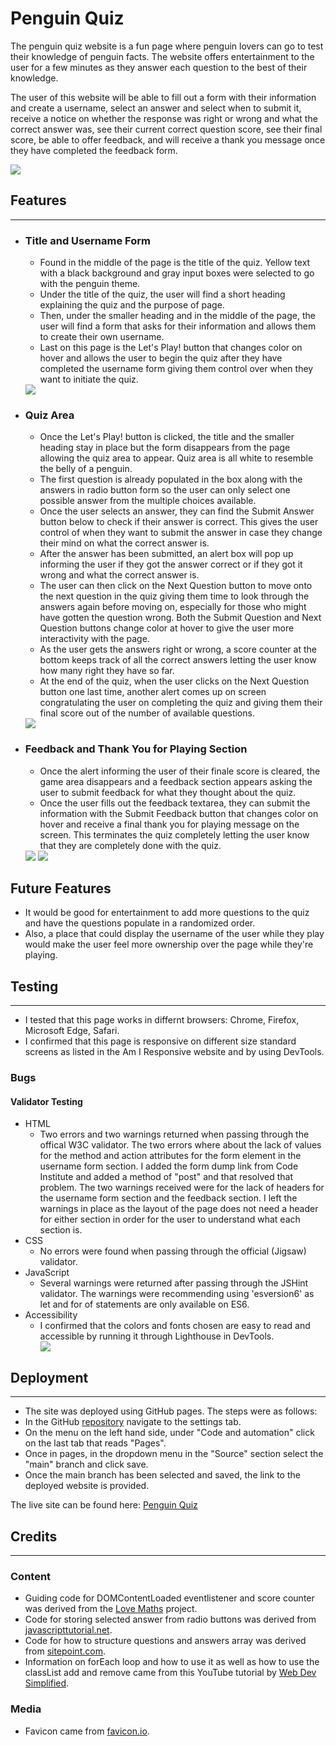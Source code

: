 <h1>Penguin Quiz</h1>

The penguin quiz website is a fun page where penguin lovers can go to test their knowledge of penguin facts. The website offers entertainment to the user for a few minutes as they answer each question to the best of their knowledge.

The user of this website will be able to fill out a form with their information and create a username, select an answer and select when to submit it, receive a notice on whether the response was right or wrong and what the correct answer was, see their current correct question score, see their final score, be able to offer feedback, and will receive a thank you message once they have completed the feedback form.

<img src="./assets/images/amiresponsive_peng.PNG">

<h2>Features</h2>
<hr>

<ul>
    <li>
    <h3>Title and Username Form</h3>
    <ul>
    <li>Found in the middle of the page is the title of the quiz. Yellow text with a black background and gray input boxes were selected to go with the penguin theme.</li>
    <li>Under the title of the quiz, the user will find a short heading explaining the quiz and the purpose of page.</li>
    <li>Then, under the smaller heading and in the middle of the page, the user will find a form that asks for their information and allows them to create their own username.</li>
    <li>Last on this page is the Let's Play! button that changes color on hover and allows the user to begin the quiz after they have completed the username form giving them control over when they want to initiate the quiz.</li>
    </ul>
    <img src="./assets/images/titlepage.PNG">
    <li>
    <h3>Quiz Area</h3>
    <ul>
    <li>Once the Let's Play! button is clicked, the title and the smaller heading stay in place but the form disappears from the page allowing the quiz area to appear. Quiz area is all white to resemble the belly of a penguin.</li>
    <li>The first question is already populated in the box along with the answers in radio button form so the user can only select one possible answer from the multiple choices available.</li>
    <li>Once the user selects an answer, they can find the Submit Answer button below to check if their answer is correct. This gives the user control of when they want to submit the answer in case they change their mind on what the correct answer is.</li>
    <li>After the answer has been submitted, an alert box will pop up informing the user if they got the answer correct or if they got it wrong and what the correct answer is.</li>
    <li>The user can then click on the Next Question button to move onto the next question in the quiz giving them time to look through the answers again before moving on, especially for those who might have gotten the question wrong. Both the Submit Question and Next Question buttons change color at hover to give the user more interactivity with the page.</li>
    <li>As the user gets the answers right or wrong, a score counter at the bottom keeps track of all the correct answers letting the user know how many right they have so far.</li>
    <li> At the end of the quiz, when the user clicks on the Next Question button one last time, another alert comes up on screen congratulating the user on completing the quiz and giving them their final score out of the number of available questions.</li>
    </ul>
    <img src="./assets/images/gameintpage.PNG">
    </li>
    <li>
    <h3>Feedback and Thank You for Playing Section</h3>
    <ul>
    <li>Once the alert informing the user of their finale score is cleared, the game area disappears and a feedback section appears asking the user to submit feedback for what they thought about the quiz.</li>
    <li>Once the user fills out the feedback textarea, they can submit the information with the Submit Feedback button that changes color on hover and receive a final thank you for playing message on the screen. This terminates the quiz completely letting the user know that they are completely done with the quiz.</li>
    </ul>
    <img src="./assets/images/feedbackpage.PNG">
    <img src="./assets/images/thankyoupage.PNG">
    </li>
    </li>
</ul>
<h2>Future Features</h2>
<ul>
<li>It would be good for entertainment to add more questions to the quiz and have the questions populate in a randomized order.</li>
<li>Also, a place that could display the username of the user while they play would make the user feel more ownership over the page while they're playing.</li>
</ul>
<h2>Testing</h2>
<hr>
<ul>
<li>I tested that this page works in differnt browsers: Chrome, Firefox, Microsoft Edge, Safari.</li>
<li>I confirmed that this page is responsive on different size standard screens as listed in the Am I Responsive website and by using DevTools.</li>
</ul>

<h3>Bugs</h3>
<h4>Validator Testing</h4>
<ul>
<li>HTML
    <ul>
    <li>Two errors and two warnings returned when passing through the offical W3C validator. The two errors where about the lack of values for the method and action attributes for the form element in the username form section. I added the form dump link from Code Institute and added a method of "post" and that resolved that problem. The two warnings received were for the lack of headers for the username form section and the feedback section. I left the warnings in place as the layout of the page does not need a header for either section in order for the user to understand what each section is.</li>
    </ul>
</li>
<li>CSS
<ul>
    <li>No errors were found when passing through the official (Jigsaw) validator.</li>
</ul>
</li>
<li>JavaScript
<ul>
    <li>Several warnings were returned after passing through the JSHint validator. The warnings were recommending using 'esversion6' as let and for of statements are only available on ES6.</li>
</ul>
</li>
<li>Accessibility
<ul>
    <li>I confirmed that the colors and fonts chosen are easy to read and accessible by running it through Lighthouse in DevTools.</li>
    <img src="./assets/images/lighthousereport.PNG">
</ul>
</li>
</ul>

<h2>Deployment</h2>
<hr>
<ul>
<li>The site was deployed using GitHub pages. The steps were as follows:
    <li>In the GitHub <a href= "https://github.com/LinaGarcia24/penguin-quiz">repository</a> navigate to the settings tab.</li>
    <li>On the menu on the left hand side, under "Code and automation" click on the last tab that reads "Pages".</li>
    <li>Once in pages, in the dropdown menu in the "Source" section select the "main" branch and click save.</li>
    <li>Once the main branch has been selected and saved, the link to the deployed website is provided.</li>
</li>
</ul>
<p>The live site can be found here: <a href="https://linagarcia24.github.io/penguin-quiz/">Penguin Quiz</a></p>

<h2>Credits</h2>
<hr>

<h3>Content</h3>
<ul>
    <li>Guiding code for DOMContentLoaded eventlistener and score counter was derived from the <a href="https://github.com/LinaGarcia24/love-maths">Love Maths</a> project.</li>
    <li>Code for storing selected answer from radio buttons was derived from <a href="https://www.javascripttutorial.net/javascript-dom/javascript-radio-button/">javascripttutorial.net</a>.</li>
    <li>Code for how to structure questions and answers array was derived from <a href="https://www.sitepoint.com/simple-javascript-quiz/">sitepoint.com</a>.</li>
    <li>Information on forEach loop and how to use it as well as how to use the classList add and remove came from this YouTube tutorial by <a href= "https://www.youtube.com/watch?v=riDzcEQbX6k&t=1177s">Web Dev Simplified</a>.</li>
</ul>

<h3>Media</h3>
<ul>
    <li>Favicon came from <a href="https://favicon.io/emoji-favicons/penguin/">favicon.io</a>.</li>
</ul>